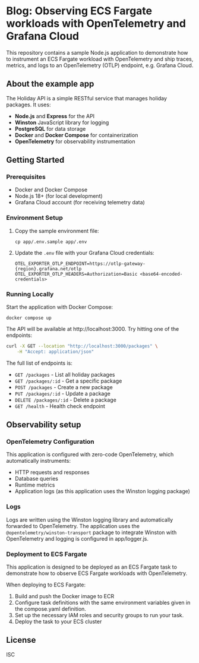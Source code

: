 # Blog: Observing ECS Fargate workloads with OpenTelemetry and Grafana Cloud

This repository contains a sample Node.js application to demonstrate how to instrument an ECS Fargate workload with OpenTelemetry and ship traces, metrics, and logs to an OpenTelemetry (OTLP) endpoint, e.g. Grafana Cloud.

## About the example app

The Holiday API is a simple RESTful service that manages holiday packages. It uses:

- **Node.js** and **Express** for the API
- **Winston** JavaScript library for logging
- **PostgreSQL** for data storage
- **Docker** and **Docker Compose** for containerization
- **OpenTelemetry** for observability instrumentation

## Getting Started

### Prerequisites

- Docker and Docker Compose
- Node.js 18+ (for local development)
- Grafana Cloud account (for receiving telemetry data)

### Environment Setup

1. Copy the sample environment file:
   ```shell
   cp app/.env.sample app/.env
   ```

2. Update the `.env` file with your Grafana Cloud credentials:
   ```
   OTEL_EXPORTER_OTLP_ENDPOINT=https://otlp-gateway-{region}.grafana.net/otlp
   OTEL_EXPORTER_OTLP_HEADERS=Authorization=Basic <base64-encoded-credentials>
   ```

### Running Locally

Start the application with Docker Compose:

```shell
docker compose up
```

The API will be available at http://localhost:3000. Try hitting one of the endpoints:

```sh
curl -X GET --location "http://localhost:3000/packages" \
    -H "Accept: application/json"
```

The full list of endpoints is:

- `GET /packages` - List all holiday packages
- `GET /packages/:id` - Get a specific package
- `POST /packages` - Create a new package
- `PUT /packages/:id` - Update a package
- `DELETE /packages/:id` - Delete a package
- `GET /health` - Health check endpoint

## Observability setup

### OpenTelemetry Configuration

This application is configured with zero-code OpenTelemetry, which automatically instruments:

- HTTP requests and responses
- Database queries
- Runtime metrics
- Application logs (as this application uses the Winston logging package)

### Logs

Logs are written using the Winston logging library and automatically forwarded to OpenTelemetry. The application uses the `@opentelemetry/winston-transport` package to integrate Winston with OpenTelemetry and logging is configured in app/logger.js.

### Deployment to ECS Fargate

This application is designed to be deployed as an ECS Fargate task to demonstrate how to observe ECS Fargate workloads with OpenTelemetry.

When deploying to ECS Fargate:

1. Build and push the Docker image to ECR
2. Configure task definitions with the same environment variables given in the compose.yaml definition.
3. Set up the necessary IAM roles and security groups to run your task.
4. Deploy the task to your ECS cluster

## License

ISC
